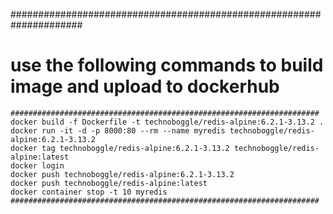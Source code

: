#####################################################################
# use the following commands to build image and upload to dockerhub #
```
#####################################################################
docker build -f Dockerfile -t technoboggle/redis-alpine:6.2.1-3.13.2 .
docker run -it -d -p 8000:80 --rm --name myredis technoboggle/redis-alpine:6.2.1-3.13.2
docker tag technoboggle/redis-alpine:6.2.1-3.13.2 technoboggle/redis-alpine:latest
docker login
docker push technoboggle/redis-alpine:6.2.1-3.13.2
docker push technoboggle/redis-alpine:latest
docker container stop -t 10 myredis
#####################################################################
```
